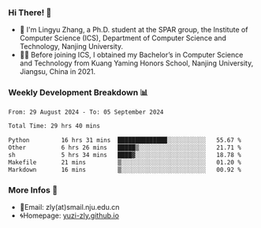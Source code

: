 ### Hi There! 👋 
- 🐳 I'm Lingyu Zhang, a Ph.D. student at the SPAR group, the Institute of Computer Science (ICS), Department of Computer Science and Technology, Nanjing University.
- 🧑‍🎓 Before joining ICS, I obtained my Bachelor’s in Computer Science and Technology from Kuang Yaming Honors School, Nanjing University, Jiangsu, China in 2021.

### Weekly Development Breakdown :bar_chart:

<!--START_SECTION:waka-->

```txt
From: 29 August 2024 - To: 05 September 2024

Total Time: 29 hrs 40 mins

Python         16 hrs 31 mins  ██████████████░░░░░░░░░░░   55.67 %
Other          6 hrs 26 mins   █████▒░░░░░░░░░░░░░░░░░░░   21.71 %
sh             5 hrs 34 mins   ████▓░░░░░░░░░░░░░░░░░░░░   18.78 %
Makefile       21 mins         ▒░░░░░░░░░░░░░░░░░░░░░░░░   01.20 %
Markdown       16 mins         ▒░░░░░░░░░░░░░░░░░░░░░░░░   00.92 %
```

<!--END_SECTION:waka-->

<!--
### Github Contributions :octocat:

![](https://raw.githubusercontent.com/yuzi-zly/yuzi-zly/output/github-contribution-grid-snake.svg)              
-->

### More Infos 📖

- 📧Email: zly(at)smail.nju.edu.cn
- 🌀Homepage: [yuzi-zly.github.io](https://yuzi-zly.github.io/)
